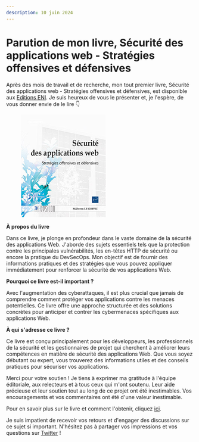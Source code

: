 ```yaml
---
description: 10 juin 2024
---
```


# Parution de mon livre, Sécurité des applications web - Stratégies offensives et défensives

Après des mois de travail et de recherche, mon tout premier livre, Sécurité des applications web - Stratégies offensives et défensives, est disponible aux [Editions ENI](https://www.editions-eni.fr/). Je suis heureux de vous le présenter et, je l'espère, de vous donner envie de le lire 👇

<figure><img src="../../../.gitbook/assets/image (2) (1).png" alt=""><figcaption></figcaption></figure>

**À propos du livre**

Dans ce livre, je plonge en profondeur dans le vaste domaine de la sécurité des applications Web. J'aborde des sujets essentiels tels que la protection contre les principales vulnérabilités, les en-têtes HTTP de sécurité ou encore la pratique du DevSecOps. Mon objectif est de fournir des informations pratiques et des stratégies que vous pouvez appliquer immédiatement pour renforcer la sécurité de vos applications Web.

**Pourquoi ce livre est-il important ?**

Avec l'augmentation des cyberattaques, il est plus crucial que jamais de comprendre comment protéger vos applications contre les menaces potentielles. Ce livre offre une approche structurée et des solutions concrètes pour anticiper et contrer les cybermenaces spécifiques aux applications Web.

**À qui s'adresse ce livre ?**

Ce livre est conçu principalement pour les développeurs, les professionnels de la sécurité et les gestionnaires de projet qui cherchent à améliorer leurs compétences en matière de sécurité des applications Web. Que vous soyez débutant ou expert, vous trouverez des informations utiles et des conseils pratiques pour sécuriser vos applications.

Merci pour votre soutien ! Je tiens à exprimer ma gratitude à l'équipe éditoriale, aux relecteurs et à tous ceux qui m'ont soutenu. Leur aide précieuse et leur soutien tout au long de ce projet ont été inestimables. Vos encouragements et vos commentaires ont été d'une valeur inestimable.

Pour en savoir plus sur le livre et comment l'obtenir, cliquez [ici](https://www.editions-eni.fr/livre/securite-des-applications-web-strategies-offensives-et-defensives-9782409045127).

Je suis impatient de recevoir vos retours et d'engager des discussions sur ce sujet si important. N'hésitez pas à partager vos impressions et vos questions sur [Twitter](https://x.com/Sh4rpF0rc3) !
